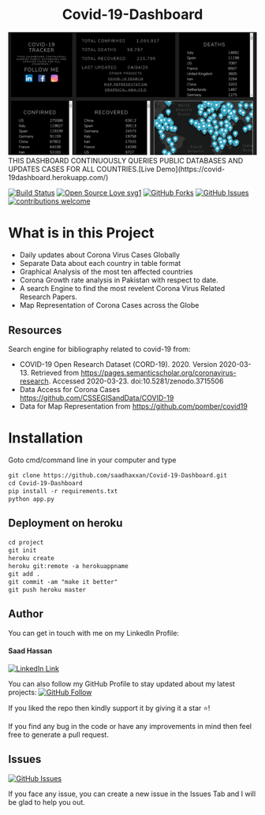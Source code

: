 <h1 align="center">Covid-19-Dashboard</h1>
<a href="#">
  <div align="center">
    <img src="images/desktop.png" width='700'/>
  </div>
</a> 
THIS DASHBOARD CONTINUOUSLY QUERIES PUBLIC DATABASES AND UPDATES CASES FOR ALL COUNTRIES.[Live Demo](https://covid-19dashboard.herokuapp.com/)


[![Build Status](https://img.shields.io/badge/Build-Passing-brightgreen.svg?style=for-the-badge&logo=appveyor)](#)
[![Open Source Love svg1](https://badges.frapsoft.com/os/v1/open-source.svg?v=103)](#)
[![GitHub Forks](https://img.shields.io/github/forks/saadhaxxan/Visual-and-EDA-of-Corona-Virus.svg?style=social&label=Fork&maxAge=2592000)](https://github.com/saadhaxxan/Covid-19-Dashboard/fork)
[![GitHub Issues](https://img.shields.io/github/issues/saadhaxxan/Visual-and-EDA-of-Corona-Virus.svg?style=flat&label=Issues&maxAge=2592000)](https://github.com/saadhaxxan/Covid-19-Dashboard/issues)
[![contributions welcome](https://img.shields.io/badge/contributions-welcome-brightgreen.svg?style=flat&label=Contributions&colorA=red&colorB=black	)](#)

# What is in this Project
- Daily updates about Corona Virus Cases Globally
- Separate Data about each country in table format
- Graphical Analysis of the most ten affected countries
- Corona Growth rate analysis in Pakistan with respect to date.
- A search Engine to find the most revelent Corona Virus Related Research Papers.
- Map Representation of Corona Cases across the Globe

## Resources
Search engine for bibliography related to covid-19 from: 
- COVID-19 Open Research Dataset (CORD-19). 2020. Version 2020-03-13. Retrieved from https://pages.semanticscholar.org/coronavirus-research. Accessed 2020-03-23. doi:10.5281/zenodo.3715506
- Data Access for Corona Cases https://github.com/CSSEGISandData/COVID-19
- Data for Map Representation from https://github.com/pomber/covid19


# Installation

Goto cmd/command line in your computer and type
```
git clone https://github.com/saadhaxxan/Covid-19-Dashboard.git
cd Covid-19-Dashboard
pip install -r requirements.txt
python app.py
```

## Deployment on heroku

```
cd project
git init
heroku create
heroku git:remote -a herokuappname
git add .
git commit -am "make it better"
git push heroku master
```



## Author
You can get in touch with me on my LinkedIn Profile:

#### Saad Hassan
[![LinkedIn Link](https://img.shields.io/badge/Connect-saadhaxxan-blue.svg?logo=linkedin&longCache=true&style=social&label=Connect
)](https://www.linkedin.com/in/saadhaxxan)

You can also follow my GitHub Profile to stay updated about my latest projects: [![GitHub Follow](https://img.shields.io/badge/Connect-saadhaxxan-blue.svg?logo=Github&longCache=true&style=social&label=Follow)](https://github.com/saadhaxxan)

If you liked the repo then kindly support it by giving it a star ⭐!

If you find any bug in the code or have any improvements in mind then feel free to generate a pull request.

## Issues
[![GitHub Issues](https://img.shields.io/github/issues/saadhaxxan/AIPakistan.svg?style=flat&label=Issues&maxAge=2592000)](https://www.github.com/saadhaxxan/Covid-19-Dashboard/issues)

If you face any issue, you can create a new issue in the Issues Tab and I will be glad to help you out.

